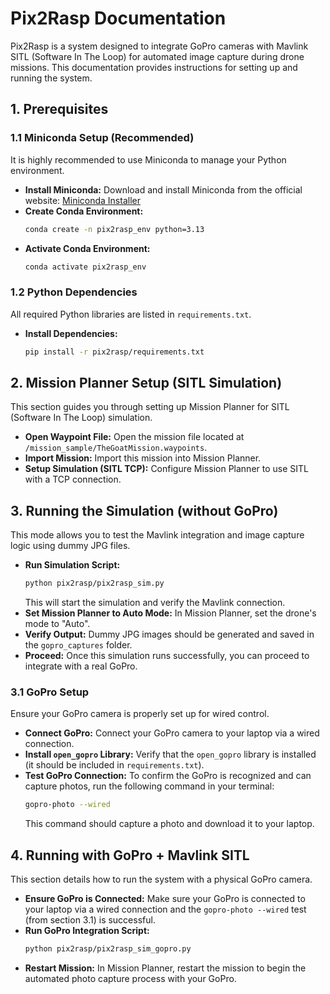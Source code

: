 # Pix2Rasp Documentation

Pix2Rasp is a system designed to integrate GoPro cameras with Mavlink SITL (Software In The Loop) for automated image capture during drone missions. This documentation provides instructions for setting up and running the system.

## 1. Prerequisites

### 1.1 Miniconda Setup (Recommended)

It is highly recommended to use Miniconda to manage your Python environment.

*   **Install Miniconda:** Download and install Miniconda from the official website: [Miniconda Installer](https://docs.conda.io/en/latest/miniconda.html)
*   **Create Conda Environment:**
    ```bash
    conda create -n pix2rasp_env python=3.13
    ```
*   **Activate Conda Environment:**
    ```bash
    conda activate pix2rasp_env
    ```

### 1.2 Python Dependencies

All required Python libraries are listed in `requirements.txt`.

*   **Install Dependencies:**
    ```bash
    pip install -r pix2rasp/requirements.txt
    ```

## 2. Mission Planner Setup (SITL Simulation)

This section guides you through setting up Mission Planner for SITL (Software In The Loop) simulation.

*   **Open Waypoint File:** Open the mission file located at `/mission_sample/TheGoatMission.waypoints`.
*   **Import Mission:** Import this mission into Mission Planner.
*   **Setup Simulation (SITL TCP):** Configure Mission Planner to use SITL with a TCP connection.

## 3. Running the Simulation (without GoPro)

This mode allows you to test the Mavlink integration and image capture logic using dummy JPG files.

*   **Run Simulation Script:**
    ```bash
    python pix2rasp/pix2rasp_sim.py
    ```
    This will start the simulation and verify the Mavlink connection.
*   **Set Mission Planner to Auto Mode:** In Mission Planner, set the drone's mode to "Auto".
*   **Verify Output:** Dummy JPG images should be generated and saved in the `gopro_captures` folder.
*   **Proceed:** Once this simulation runs successfully, you can proceed to integrate with a real GoPro.

### 3.1 GoPro Setup

Ensure your GoPro camera is properly set up for wired control.

*   **Connect GoPro:** Connect your GoPro camera to your laptop via a wired connection.
*   **Install `open_gopro` Library:** Verify that the `open_gopro` library is installed (it should be included in `requirements.txt`).
*   **Test GoPro Connection:** To confirm the GoPro is recognized and can capture photos, run the following command in your terminal:
    ```bash
    gopro-photo --wired
    ```
    This command should capture a photo and download it to your laptop.

## 4. Running with GoPro + Mavlink SITL

This section details how to run the system with a physical GoPro camera.

*   **Ensure GoPro is Connected:** Make sure your GoPro is connected to your laptop via a wired connection and the `gopro-photo --wired` test (from section 3.1) is successful.
*   **Run GoPro Integration Script:**
    ```bash
    python pix2rasp/pix2rasp_sim_gopro.py
    ```
*   **Restart Mission:** In Mission Planner, restart the mission to begin the automated photo capture process with your GoPro.
